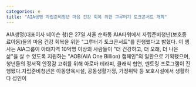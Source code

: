 ```yaml
---
categories: e
title: "AIA생명 자립준비청년 마음 건강 회복 위한 그루터기 토크콘서트 개최"
---
```

AIA생명(대표이사 네이슨 촹)은 27일 서울 순화동 AIA타워에서 자립준비청년(보호종료아동)들의 마음 건강 회복을 위한 "그루터기 토크콘서트"를 진행했다고 밝혔다. 이 행사는 AIA그룹이 아태지역 10억명 이상의 사람들이 "더 건강하고, 더 오래, 더 나은 삶"을 살 수 있도록 지원하는 "AOB(AIA One Billion) 캠페인"의 일환으로 기획됐으며, 청년들의 정서적 안정감 고취를 위해 아로마 테라피, 클래식 협연, 멘토링 프로그램이 진행됐다.자립준비청년은 아동양육시설, 공동생활가정, 가정위탁 등 보호시설에서 생활하다 성인이